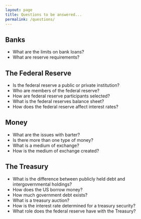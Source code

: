 ```yaml
---
layout: page
title: Questions to be answered...
permalink: /questions/
---
```


## Banks
- What are the limits on bank loans?
- What are reserve requirements?
 
## The Federal Reserve
- Is the federal reserve a public or private institution?
- Who are members of the federal reserve?
- How are federal reserve participants selected?
- What is the federal reserves balance sheet?
- How does the federal reserve affect interest rates?

## Money

- What are the issues with barter?
- Is there more than one type of money?
- What is a medium of exchange?
- How is the medium of exchange created?

## The Treasury
- What is the difference between publicly held debt and intergovernmental holdings?
- How does the US borrow money?
- How much government debt exists?
- What is a treasury auction?
- How is the interest rate determined for a treasury security?
- What role does the federal reserve have with the Treasury?
